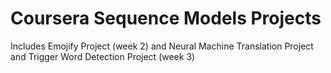 # Coursera Sequence Models Projects

Includes Emojify Project (week 2) and Neural Machine Translation Project and Trigger Word Detection Project (week 3)

